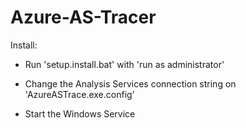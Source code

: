 # Azure-AS-Tracer

Install:

* Run 'setup.install.bat' with 'run as administrator'

* Change the Analysis Services connection string on 'AzureASTrace.exe.config'

* Start the Windows Service